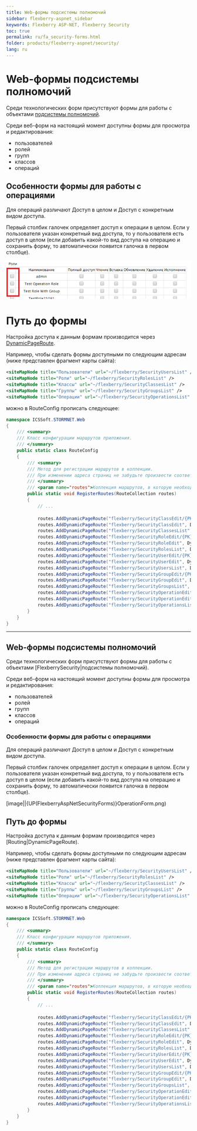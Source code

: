 ```yaml
---
title: Web-формы подсистемы полномочий
sidebar: flexberry-aspnet_sidebar
keywords: Flexberry ASP-NET, Flexberry Security
toc: true
permalink: ru/fa_security-forms.html
folder: products/flexberry-aspnet/security/
lang: ru
---
```


# Web-формы подсистемы полномочий
Среди технологических форм присутствуют формы для работы с объектами [подсистемы полномочий](flexberry-security.html).

Среди веб-форм на настоящий момент доступны формы для просмотра и редактирования:
* пользователей
* ролей
* групп
* классов
* операций

## Особенности формы для работы с операциями
Для операций различают Доступ в целом и Доступ с конкретным видом доступа.

Первый столбик галочек определяет доступ к операции в целом. Если у пользователя указан конкретный вид доступа, то у пользователя есть доступ в целом (если добавить какой-то вид доступа на операцию и сохранить форму, то автоматически появится галочка в первом столбце).

![](/images/pages/img/page/FlexberryAspNetSecurityForms/OperationForm.png)

# Путь до формы
Настройка доступа к данным формам производится через [DynamicPageRoute](routing.html).

Например, чтобы сделать формы доступными по следующим адресам (ниже представлен фрагмент карты сайта):
```xml
<siteMapNode title="Пользователи" url="~/flexberry/SecurityUsersList" />
<siteMapNode title="Роли" url="~/flexberry/SecurityRolesList" />
<siteMapNode title="Классы" url="~/flexberry/SecurityClassesList" />
<siteMapNode title="Группы" url="~/flexberry/SecurityGroupsList" />
<siteMapNode title="Операции" url="~/flexberry/SecurityOperationsList" />
```
можно в RouteConfig прописать следующее:
```cs
namespace ICSSoft.STORMNET.Web
{
    /// <summary>
    /// Класс конфигурации маршрутов приложения.
    /// </summary>
    public static class RouteConfig
    {
        /// <summary>
        /// Метод для регистрации маршрутов в коллекции.
        /// При изменении адреса страниц не забудьте произвести соответствующие изменения в SiteMap.
        /// </summary>
        /// <param name="routes">Коллекция маршрутов, в которую необходимо добавить новые элементы.</param>
        public static void RegisterRoutes(RouteCollection routes)
        {
			// ...
			
            routes.AddDynamicPageRoute("flexberry/SecurityClassEdit/{PK}", DynamicPageIdentifier.SecurityClassEdit);
            routes.AddDynamicPageRoute("flexberry/SecurityClassEdit", DynamicPageIdentifier.SecurityClassNew);
            routes.AddDynamicPageRoute("flexberry/SecurityClassesList", DynamicPageIdentifier.SecurityClassesList);
            routes.AddDynamicPageRoute("flexberry/SecurityRoleEdit/{PK}", DynamicPageIdentifier.SecurityRoleEdit);
            routes.AddDynamicPageRoute("flexberry/SecurityRoleEdit", DynamicPageIdentifier.SecurityRoleNew);
            routes.AddDynamicPageRoute("flexberry/SecurityRolesList", DynamicPageIdentifier.SecurityRolesList);
            routes.AddDynamicPageRoute("flexberry/SecurityUserEdit/{PK}", DynamicPageIdentifier.SecurityUserEdit);
            routes.AddDynamicPageRoute("flexberry/SecurityUserEdit", DynamicPageIdentifier.SecurityUserNew);
            routes.AddDynamicPageRoute("flexberry/SecurityUsersList", DynamicPageIdentifier.SecurityUsersList);
            routes.AddDynamicPageRoute("flexberry/SecurityGroupEdit/{PK}", DynamicPageIdentifier.SecurityGroupEdit);
            routes.AddDynamicPageRoute("flexberry/SecurityGroupEdit", DynamicPageIdentifier.SecurityGroupNew);
            routes.AddDynamicPageRoute("flexberry/SecurityGroupsList", DynamicPageIdentifier.SecurityGroupsList);
            routes.AddDynamicPageRoute("flexberry/SecurityOperationEdit/{PK}", DynamicPageIdentifier.SecurityOperationEdit);
            routes.AddDynamicPageRoute("flexberry/SecurityOperationEdit", DynamicPageIdentifier.SecurityOperationNew);
            routes.AddDynamicPageRoute("flexberry/SecurityOperationsList", DynamicPageIdentifier.SecurityOperationsList);
        }
    }
}
```

-----------
## Web-формы подсистемы полномочий

Среди технологических форм присутствуют формы для работы с объектами [FlexberrySecurity|подсистемы полномочий).

Среди веб-форм на настоящий момент доступны формы для просмотра и редактирования:
* пользователей
* ролей
* групп
* классов
* операций

### Особенности формы для работы с операциями

Для операций различают Доступ в целом и Доступ с конкретным видом доступа.

Первый столбик галочек определяет доступ к операции в целом. Если у пользователя указан конкретный вид доступа, то у пользователя есть доступ в целом (если добавить какой-то вид доступа на операцию и сохранить форму, то автоматически появится галочка в первом столбце).

[image||{UP(FlexberryAspNetSecurityForms)}OperationForm.png)

## Путь до формы

Настройка доступа к данным формам производится через [Routing|DynamicPageRoute).

Например, чтобы сделать формы доступными по следующим адресам (ниже представлен фрагмент карты сайта):
```xml
<siteMapNode title="Пользователи" url="~/flexberry/SecurityUsersList" />
<siteMapNode title="Роли" url="~/flexberry/SecurityRolesList" />
<siteMapNode title="Классы" url="~/flexberry/SecurityClassesList" />
<siteMapNode title="Группы" url="~/flexberry/SecurityGroupsList" />
<siteMapNode title="Операции" url="~/flexberry/SecurityOperationsList" />
```

можно в RouteConfig прописать следующее:
``` csharp
namespace ICSSoft.STORMNET.Web
{
    /// <summary>
    /// Класс конфигурации маршрутов приложения.
    /// </summary>
    public static class RouteConfig
    {
        /// <summary>
        /// Метод для регистрации маршрутов в коллекции.
        /// При изменении адреса страниц не забудьте произвести соответствующие изменения в SiteMap.
        /// </summary>
        /// <param name="routes">Коллекция маршрутов, в которую необходимо добавить новые элементы.</param>
        public static void RegisterRoutes(RouteCollection routes)
        {
			// ...
			
            routes.AddDynamicPageRoute("flexberry/SecurityClassEdit/{PK}", DynamicPageIdentifier.SecurityClassEdit);
            routes.AddDynamicPageRoute("flexberry/SecurityClassEdit", DynamicPageIdentifier.SecurityClassNew);
            routes.AddDynamicPageRoute("flexberry/SecurityClassesList", DynamicPageIdentifier.SecurityClassesList);
            routes.AddDynamicPageRoute("flexberry/SecurityRoleEdit/{PK}", DynamicPageIdentifier.SecurityRoleEdit);
            routes.AddDynamicPageRoute("flexberry/SecurityRoleEdit", DynamicPageIdentifier.SecurityRoleNew);
            routes.AddDynamicPageRoute("flexberry/SecurityRolesList", DynamicPageIdentifier.SecurityRolesList);
            routes.AddDynamicPageRoute("flexberry/SecurityUserEdit/{PK}", DynamicPageIdentifier.SecurityUserEdit);
            routes.AddDynamicPageRoute("flexberry/SecurityUserEdit", DynamicPageIdentifier.SecurityUserNew);
            routes.AddDynamicPageRoute("flexberry/SecurityUsersList", DynamicPageIdentifier.SecurityUsersList);
            routes.AddDynamicPageRoute("flexberry/SecurityGroupEdit/{PK}", DynamicPageIdentifier.SecurityGroupEdit);
            routes.AddDynamicPageRoute("flexberry/SecurityGroupEdit", DynamicPageIdentifier.SecurityGroupNew);
            routes.AddDynamicPageRoute("flexberry/SecurityGroupsList", DynamicPageIdentifier.SecurityGroupsList);
            routes.AddDynamicPageRoute("flexberry/SecurityOperationEdit/{PK}", DynamicPageIdentifier.SecurityOperationEdit);
            routes.AddDynamicPageRoute("flexberry/SecurityOperationEdit", DynamicPageIdentifier.SecurityOperationNew);
            routes.AddDynamicPageRoute("flexberry/SecurityOperationsList", DynamicPageIdentifier.SecurityOperationsList);
        }
    }
}
```

